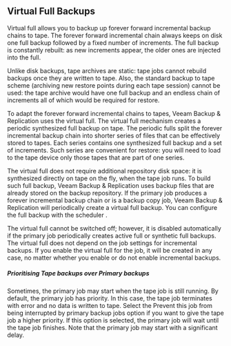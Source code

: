 <!--- This was last Changed 03-05-17 by PS --->
## Virtual Full Backups

Virtual full allows you to backup up forever forward incremental backup chains to tape. The forever forward incremental chain always keeps on disk one full backup followed by a fixed number of increments. The full backup is constantly rebuilt: as new increments appear, the older ones are injected into the full.

Unlike disk backups, tape archives are static: tape jobs cannot rebuild backups once they are written to tape. Also, the standard backup to tape scheme (archiving new restore points during each tape session) cannot be used: the tape archive would have one full backup and an endless chain of increments all of which would be required for restore.

To adapt the forever forward incremental chains to tapes, Veeam Backup & Replication uses the virtual full. The virtual full mechanism creates a periodic synthesized full backup on tape. The periodic fulls split the forever incremental backup chain into shorter series of files that can be effectively stored to tapes. Each series contains one synthesized full backup and a set of increments. Such series are convenient for restore: you will need to load to the tape device only those tapes that are part of one series.

The virtual full does not require additional repository disk space: it is synthesized directly on tape on the fly, when the tape job runs. To build such full backup, Veeam Backup & Replication uses backup files that are already stored on the backup repository.
If the primary job produces a forever incremental backup chain or is a backup copy job, Veeam Backup & Replication will periodically create a virtual full backup. You can configure the full backup with the scheduler .

The virtual full cannot be switched off; however, it is disabled automatically if the primary job periodically creates active full or synthetic full backups. The virtual full does not depend on the job settings for incremental backups. If you enable the virtual full for the job, it will be created in any case, no matter whether you enable or do not enable incremental backups.

##### Prioritising Tape backups over Primary backups

Sometimes, the primary job may start when the tape job is still running. By default, the primary job has priority. In this case, the tape job terminates with error and no data is written to tape. Select the Prevent this job from being interrupted by primary backup jobs option if you want to give the tape job a higher priority. If this option is selected, the primary job will wait until the tape job finishes. Note that the primary job may start with a significant delay.
